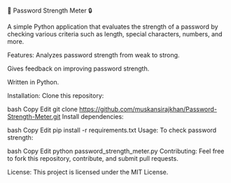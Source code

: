 🌟 Password Strength Meter 🔒

A simple Python application that evaluates the strength of a password by checking various criteria such as length, special characters, numbers, and more.

Features:
Analyzes password strength from weak to strong.

Gives feedback on improving password strength.

Written in Python.

Installation:
Clone this repository:

bash
Copy
Edit
git clone https://github.com/muskansirajkhan/Password-Strength-Meter.git
Install dependencies:

bash
Copy
Edit
pip install -r requirements.txt
Usage:
To check password strength:

bash
Copy
Edit
python password_strength_meter.py
Contributing:
Feel free to fork this repository, contribute, and submit pull requests.

License:
This project is licensed under the MIT License.


